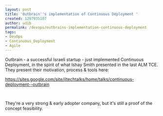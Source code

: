```yaml
---
layout: post
title: 'Outbrain''s implementation of Continuous Deployment '
created: 1297935107
author: udib
permalink: /devops/outbrains-implementation-continuous-deployment
tags:
- DevOps
- Continuous_Deployment
- Agile
---
```

<p>Outbrain - a successful Israeli startup - just implemented Continuous Deployment, in the spirit of what Ishay Smith presented in the last ALM&nbsp;TCE. They present their motivation, process &amp;&nbsp;tools here:</p>
<p><a target="_blank" href="https://sites.google.com/site/iltechtalks/home/talks/continuous-deployment--outbrain">https://sites.google.com/site/<wbr></wbr>iltechtalks/home/talks/<wbr></wbr>continuous-deployment--<wbr></wbr>outbrain</a></p>
<p>&nbsp;</p>
<p>They're a very strong &amp; early adopter company, but it's still a proof of the concept feasibility. </p>
